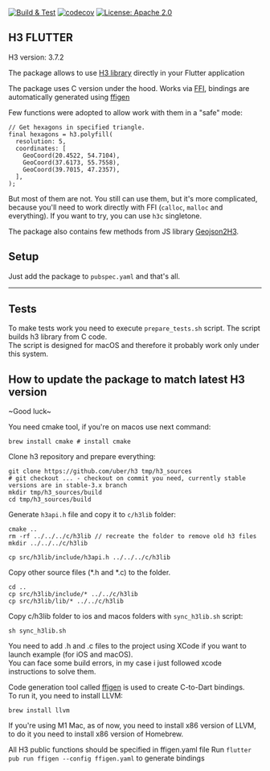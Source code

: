<p>
<a href="https://github.com/festelo/h3_flutter/actions"><img src="https://github.com/festelo/h3_flutter/actions/workflows/tests.yml/badge.svg" alt="Build & Test"></a>
<a href="https://codecov.io/gh/festelo/h3_flutter"><img src="https://codecov.io/gh/festelo/h3_flutter/branch/master/graph/badge.svg" alt="codecov"></a>
<a href="https://opensource.org/licenses/Apache-2.0"><img src="https://img.shields.io/badge/License-Apache_2.0-blue.svg" alt="License: Apache 2.0"></a>
</p>

## H3 FLUTTER

H3 version: 3.7.2

The package allows to use [H3 library](https://github.com/uber/h3) directly in your Flutter application

The package uses C version under the hood. 
Works via [FFI](https://pub.dev/packages/ffi), bindings are automatically generated using [ffigen](https://pub.dev/packages/ffige)

Few functions were adopted to allow work with them in a "safe" mode:
```
// Get hexagons in specified triangle.
final hexagons = h3.polyfill(
  resolution: 5,
  coordinates: [
    GeoCoord(20.4522, 54.7104),
    GeoCoord(37.6173, 55.7558),
    GeoCoord(39.7015, 47.2357),
  ],
);
```  

But most of them are not. You still can use them, but it's more complicated, because you'll need to work directly with FFI (`calloc`, `malloc` and everything). If you want to try, you can use `h3c` singletone.

The package also contains few methods from JS library [Geojson2H3](https://github.com/uber/geojson2h3).
## Setup

Just add the package to `pubspec.yaml` and that's all.
  
-------------
## Tests

To make tests work you need to execute `prepare_tests.sh` script. The script builds h3 library from C code.  
The script is designed for macOS and therefore it probably work only under this system.  
  
## How to update the package to match latest H3 version

\~Good luck\~
  

You need cmake tool, if you're on macos use next command:
```
brew install cmake # install cmake
```

Clone h3 repository and prepare everything:
```
git clone https://github.com/uber/h3 tmp/h3_sources 
# git checkout ... - checkout on commit you need, currently stable versions are in stable-3.x branch
mkdir tmp/h3_sources/build
cd tmp/h3_sources/build
```

Generate `h3api.h` file and copy it to `c/h3lib` folder:
```
cmake ..
rm -rf ../../../c/h3lib // recreate the folder to remove old h3 files
mkdir ../../../c/h3lib

cp src/h3lib/include/h3api.h ../../../c/h3lib
```

Copy other source files (*.h and *.c) to the folder.
```
cd ..
cp src/h3lib/include/* ../../c/h3lib
cp src/h3lib/lib/* ../../c/h3lib
```

Copy c/h3lib folder to ios and macos folders with `sync_h3lib.sh` script:
```
sh sync_h3lib.sh
```

You need to add .h and .c files to the project using XCode if you want to launch example (for iOS and macOS).  
You can face some build errors, in my case i just followed xcode instructions to solve them.  

Code generation tool called [ffigen](https://pub.dev/packages/ffige) is used to create C-to-Dart bindings.  
To run it, you need to install LLVM:
```
brew install llvm
```
If you're using M1 Mac, as of now, you need to install x86 version of LLVM, to do it you need to install x86 version of Homebrew.

All H3 public functions should be specified in ffigen.yaml file
Run `flutter pub run ffigen --config ffigen.yaml` to generate bindings
